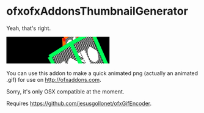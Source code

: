 ofxofxAddonsThumbnailGenerator
==============================

Yeah, that's right.

![Screenshot](https://github.com/bakercp/ofxofxAddonsThumbnailGenerator/raw/master/ofxaddons_thumbnail.png)

You can use this addon to make a quick animated png (actually an animated .gif) for use on http://ofxaddons.com.

Sorry, it's only OSX compatible at the moment.

Requires https://github.com/jesusgollonet/ofxGifEncoder.
